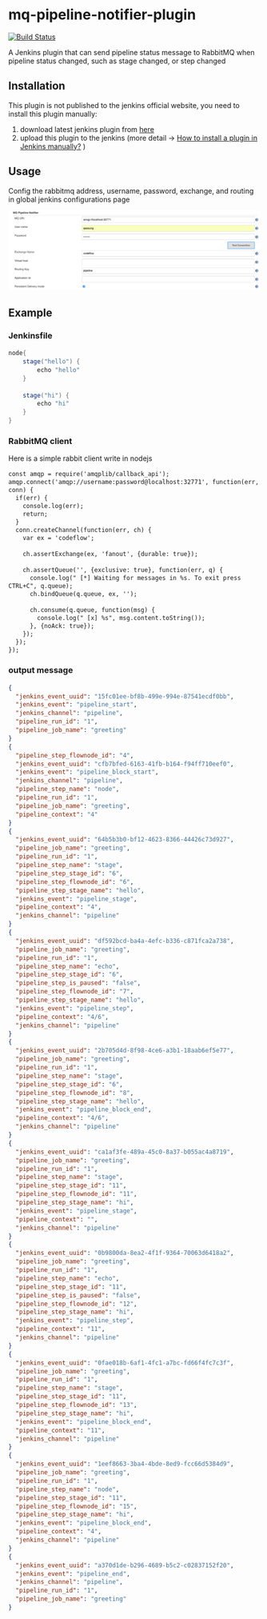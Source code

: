 # mq-pipeline-notifier-plugin
[![Build Status](https://travis-ci.org/qeesung/mq-pipeline-notifier-plugin.svg?branch=master)](https://travis-ci.org/qeesung/mq-pipeline-notifier-plugin)

A Jenkins plugin that can send pipeline status message to RabbitMQ when pipeline status changed, such as stage changed, or step changed

## Installation

This plugin is not published to the jenkins official website, you need to install this plugin manually:

1. download latest jenkins plugin from [here](https://github.com/qeesung/mq-pipeline-notifier-plugin/releases)
2. upload this plugin to the jenkins (more detail -> [How to install a plugin in Jenkins manually?](https://stackoverflow.com/questions/14950408/how-to-install-a-plugin-in-jenkins-manually) )
    
## Usage

Config the rabbitmq address, username, password, exchange, and routing in global jenkins configurations page

![global config](https://github.com/qeesung/mq-pipeline-notifier-plugin/blob/master/images/global-config.png?raw=true)


## Example 

### Jenkinsfile
```groovy
node{
    stage("hello") {
        echo "hello"
    }
    
    stage("hi") {
        echo "hi"
    }
}
```

### RabbitMQ client

Here is a simple rabbit client write in nodejs

```node
const amqp = require('amqplib/callback_api');
amqp.connect('amqp://username:password@localhost:32771', function(err, conn) {
  if(err) {
    console.log(err);
    return;
  }
  conn.createChannel(function(err, ch) {
    var ex = 'codeflow';

    ch.assertExchange(ex, 'fanout', {durable: true});

    ch.assertQueue('', {exclusive: true}, function(err, q) {
      console.log(" [*] Waiting for messages in %s. To exit press CTRL+C", q.queue);
      ch.bindQueue(q.queue, ex, '');

      ch.consume(q.queue, function(msg) {
        console.log(" [x] %s", msg.content.toString());
      }, {noAck: true});
    });
  });
});
```
### output message

```json
{
  "jenkins_event_uuid": "15fc01ee-bf8b-499e-994e-87541ecdf0bb",
  "jenkins_event": "pipeline_start",
  "jenkins_channel": "pipeline",
  "pipeline_run_id": "1",
  "pipeline_job_name": "greeting"
}
{
  "pipeline_step_flownode_id": "4",
  "jenkins_event_uuid": "cfb7bfed-6163-41fb-b164-f94ff710eef0",
  "jenkins_event": "pipeline_block_start",
  "jenkins_channel": "pipeline",
  "pipeline_step_name": "node",
  "pipeline_run_id": "1",
  "pipeline_job_name": "greeting",
  "pipeline_context": "4"
}
{
  "jenkins_event_uuid": "64b5b3b0-bf12-4623-8366-44426c73d927",
  "pipeline_job_name": "greeting",
  "pipeline_run_id": "1",
  "pipeline_step_name": "stage",
  "pipeline_step_stage_id": "6",
  "pipeline_step_flownode_id": "6",
  "pipeline_step_stage_name": "hello",
  "jenkins_event": "pipeline_stage",
  "pipeline_context": "4",
  "jenkins_channel": "pipeline"
}
{
  "jenkins_event_uuid": "df592bcd-ba4a-4efc-b336-c871fca2a738",
  "pipeline_job_name": "greeting",
  "pipeline_run_id": "1",
  "pipeline_step_name": "echo",
  "pipeline_step_stage_id": "6",
  "pipeline_step_is_paused": "false",
  "pipeline_step_flownode_id": "7",
  "pipeline_step_stage_name": "hello",
  "jenkins_event": "pipeline_step",
  "pipeline_context": "4/6",
  "jenkins_channel": "pipeline"
}
{
  "jenkins_event_uuid": "2b705d4d-8f98-4ce6-a3b1-18aab6ef5e77",
  "pipeline_job_name": "greeting",
  "pipeline_run_id": "1",
  "pipeline_step_name": "stage",
  "pipeline_step_stage_id": "6",
  "pipeline_step_flownode_id": "8",
  "pipeline_step_stage_name": "hello",
  "jenkins_event": "pipeline_block_end",
  "pipeline_context": "4/6",
  "jenkins_channel": "pipeline"
}
{
  "jenkins_event_uuid": "ca1af3fe-489a-45c0-8a37-b055ac4a8719",
  "pipeline_job_name": "greeting",
  "pipeline_run_id": "1",
  "pipeline_step_name": "stage",
  "pipeline_step_stage_id": "11",
  "pipeline_step_flownode_id": "11",
  "pipeline_step_stage_name": "hi",
  "jenkins_event": "pipeline_stage",
  "pipeline_context": "",
  "jenkins_channel": "pipeline"
}
{
  "jenkins_event_uuid": "0b9800da-8ea2-4f1f-9364-70063d6418a2",
  "pipeline_job_name": "greeting",
  "pipeline_run_id": "1",
  "pipeline_step_name": "echo",
  "pipeline_step_stage_id": "11",
  "pipeline_step_is_paused": "false",
  "pipeline_step_flownode_id": "12",
  "pipeline_step_stage_name": "hi",
  "jenkins_event": "pipeline_step",
  "pipeline_context": "11",
  "jenkins_channel": "pipeline"
}
{
  "jenkins_event_uuid": "0fae018b-6af1-4fc1-a7bc-fd66f4fc7c3f",
  "pipeline_job_name": "greeting",
  "pipeline_run_id": "1",
  "pipeline_step_name": "stage",
  "pipeline_step_stage_id": "11",
  "pipeline_step_flownode_id": "13",
  "pipeline_step_stage_name": "hi",
  "jenkins_event": "pipeline_block_end",
  "pipeline_context": "11",
  "jenkins_channel": "pipeline"
}
{
  "jenkins_event_uuid": "1eef8663-3ba4-4bde-8ed9-fcc66d5384d9",
  "pipeline_job_name": "greeting",
  "pipeline_run_id": "1",
  "pipeline_step_name": "node",
  "pipeline_step_stage_id": "11",
  "pipeline_step_flownode_id": "15",
  "pipeline_step_stage_name": "hi",
  "jenkins_event": "pipeline_block_end",
  "pipeline_context": "4",
  "jenkins_channel": "pipeline"
}
{
  "jenkins_event_uuid": "a370d1de-b296-4689-b5c2-c02837152f20",
  "jenkins_event": "pipeline_end",
  "jenkins_channel": "pipeline",
  "pipeline_run_id": "1",
  "pipeline_job_name": "greeting"
}
```
